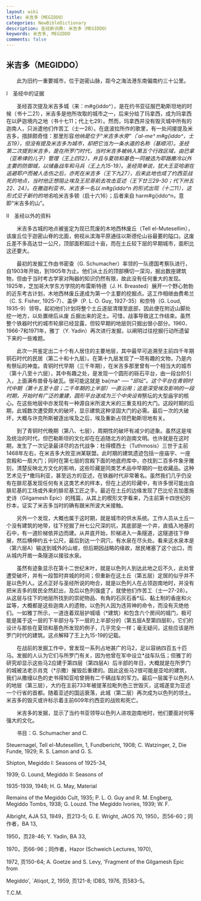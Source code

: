 ```yaml
---
layout: wiki
title: 米吉多（MEGIDDO）
categories: NewBibleDictionary
description: 圣经新词典: 米吉多（MEGIDDO）
keywords: 米吉多, MEGIDDO
comments: false
---
```


## 米吉多（MEGIDDO）

　　此为旧约一重要城市，位于迦密山脉，距今之海法港东南偏南约三十公里。

Ⅰ　圣经中的证据

　　圣经首次提及米吉多城（来：m#g{iddo^），是在约书亚征服巴勒斯坦地的时候（书十二21），米吉多是他所攻取的城市之一，后来分给了玛拿西，成为玛拿西在以萨迦境内之地（书十七11；代上七29）。然而，玛拿西并没有毁灭城中所有的迦南人，只派遣他们作苦工（士一28）。在底波拉所作的歌里，有一处间接提及米吉多，措辞颇奇怪：那里形容*他纳是位于“米吉多水旁”（`al-me^ m#g{iddo^，士五19），但没有提及米吉多为城市，却把它当为一条水道的名称（*基顺河）。圣经第二次提到米吉多，是在所罗门时代，当时米吉多被纳入第五个行政区域，由巴拿（亚希律的儿子）管理（王上四12），并且与夏琐和基色一同被选为耶路撒冷以外主要的防御城，以储备战车和马兵（王上九15-19）。圣经简单说，犹大王亚哈谢在逃避耶户而被人击伤之后，亦死在米吉多（王下九27），后来此地也成了约西亚战死的地点，当时他正想阻止埃及王*尼哥前去攻击亚述（王下廿三29-30；代下卅五22、24）。在撒迦利亚书，米吉多一名以 m#g{iddo^n 的形式出现（十二11），这形式见于新约的地名*哈米吉多顿（启十六16）；后者来自 harm#g{iddo^n，意即“米吉多的山”。

Ⅱ　圣经以外的资料

　　米吉多古城的地点被鉴定为现已荒废的木地西林废丘（Tell el-Mutesellim），该废丘位于迦密山脊的北面，俯视从滨海平原通往以斯德伦山谷最要的隘口。这废丘差不多高达廿一公尺，顶部面积超过十亩，而在土丘较下层的早期城市，面积比这还要大。

　　最初的发掘工作由书密查（G. Schumacher）率领的一队德国考察队进行，自1903年开始，到1905年为止。他们从土丘的顶部横切一深沟，掘出数座建筑物，但由于当时考古学家对陶器的知识仍然有限，故此没有任何重大的发现。1925年，芝加哥大学东方学院的布雷斯特德（J. H. Breasted）展开一个野心勃勃的近东考古计划，木地西林废丘遂成为第一个主要的挖掘点。这工作相继由费希兰（C. S. Fisher, 1925-7）、盖伊（P. L. O. Guy, 1927-35）和奈特（G. Loud, 1935-9）领导。起初他们计划将整个土丘逐层清理至底部，因此便在附近山脚处挖一地方，以处置继后从废 丘掘出来的泥土。可惜，战事导致这工作结束。虽然整个铁器时代的城市轮廓已经显露，但较早期的地层则只掘出很小部分。1960、1966-7和1971年，雅丁（Y. Yadin）再次进行发掘，以阐明过往挖掘行动所遗留下来的一些难题。

　　此次一共鉴定出二十个有人居住的主要地层，其中最早可追溯至主前四千年期铜石时代的民居（第二十和十九层）。在第十九层发现了一项有趣的文物，乃是内有祭坛的神龛。青铜时代早期（三千年期），在米吉多那里曾有一个相当大的城市（第十八至十六层），其中有趣之处，是发现一个圆形的砾石平台，由一段台阶引入，上面满布兽骨与破瓦。很可能这就是 ba{ma^ ── *“邱坛”。这个平台在青铜时代中期（第十五至十层；二千年期的上半部）一直沿用；这是深受埃及影响的一段时期，开始时有广泛的重建，圆形平台遂成为三个中央设有*祭坛的大型庙宇的核心。在这些地层中亦发现有一种源自米所波大米的三重支柱的大门。这段时期的后期，此城数次遭受颇大的破坏，显示建筑这种坚固大门的必需。最后一次的大破坏，大概与许克所斯被逐出埃及之后，埃及重新占领巴勒斯坦地有关。

　　到了青铜时代晚期（第八、七层），周期性的破坏有减少的迹象。虽然这是埃及统治的时代，但巴勒斯坦的文化却在在追随北方的迦南文明。也许就是在这时期，发生了一次记录最详尽的古代战争：杜得模西士（Tuthmosis）三世于主前1468年左右，在米吉多大败亚洲某联盟。此时期的建筑遗迹包括一座庙宇、一座宫殿和一扇大门；同时在第七层的宫殿下面的地底府库中，亦找到二百多件象牙雕刻，清楚反映北方文化的影响，这些珍藏是同类艺术品中早期的一批收藏品。这种艺术见于*撒玛利亚，甚至远方的亚述，在铁器时代非常著名。虽然我们几乎仍没有在腓尼基发现任何有关这类艺术的样本，但在上述的珍藏中，有许多很可能出自腓尼基的工场或外来的腓尼基工匠之手。最近在土丘的边缘发现了巴比伦吉加墨施史诗（Gilgamesh Epic）的残篇，从其上的楔形文字看来，乃主前第十四世纪的抄本，证实了米吉多当时的确有跟米所波大米接触。

　　另外一个发现，大概也属于这时期，就是城市的供水系统。工作人员从土丘一个没有建筑的地带，往下挖掘了卅七公尺深的坑，其底部是一个井，直插入地基的石中，有一道阶梯依井边而建。从井底开始，阶梯进入一条隧道，这隧道往下伸展，然后横伸约五十公尺，最后到达一个洞穴，有水泉在尽头处。看来这水泉本是（第六层A）输送到城外的山坡，但后期因战略的缘故，居民堵塞了这个出口，而从城内开凿一条隧道以接驳水泉。

　　虽然有迹象显示在第十二世纪末叶，就是以色列人到达此地之后不久，此处曾遭受破坏，并有一段暂时弃城的时间；但重新在这土丘（第五层）定居的似乎并不是以色列人。这点正好与圣经所说的吻合，就是以色列人在占领迦南地时，并没有把米吉多的居民全然赶出，及后以色列强盛了，就使他们作苦工（士一27-28）。从这层与往下的地层所找到的崇祀物品、有角的石灰石香*坛、黏土制的香座和火盆等，大概都是这些迦南人的遗物，以色列人因为违背神的命令，而没有灭绝他们。一如雅丁所示，一道连着双层护城墙（*建筑）和包含六个房间的城门，极可能是属于这一层的下半部分与下一层的上半部分的（第五层A至第四层B）。它们的设计与那些在夏琐和基色所发现的例子，几乎完全一样；毫无疑问，这些应该是所罗门时代的建筑。这点解释了王上九15-19的记载。

　　在战前的发掘工作中，曾发现一系列占地甚广的马，足以容纳四百五十匹马。发掘的人认为它们与所罗门有关，因为他曾在军中设立*战车队伍；但雅丁的研究却显示这些马应建于第四层（第四层A）后半部的年日，大概就是在所罗门的城被法老示肖克（*示撒）摧毁后重建的。因此这些马很可能是亚哈的建筑，我们从撒缦以色的史书得知亚哈曾拥有二千辆战车的军力。最后一层属于以色列人的地层（第三层），大约在主前733年被提革拉毗列色三世毁灭，这城遂变为亚述一个行省的首都。随着亚述的国运衰落，此城（第二层）再次成为以色列的领土。米吉多的毁灭或许标示着主前609年约西亚的战败和死亡。

　　米吉多的发掘，显示了当约书亚领导以色列人进攻迦南地时，他们要面对何等强大的文化。

　　书目：G. Schumacher and C.

Steuernagel, Tell el-Mutesellim, 1, Fundbericht, 1908; C. Watzinger, 2, Die Funde, 1929; R. S. Lamon and G. S.

Shipton, Megiddo I: Seasons of 1925-34,

1939; G. Lound, Megiddo II: Seasons of

1935-1939, 1948; H. G. May, Material

Remains of the Megiddo Cult, 1935; P. L. O. Guy and R. M. Engberg, Megiddo Tombs, 1938; G. Louzd. The Megiddo Ivories, 1939; W. F.

Albright, AJA 53, 1949，页213-5; G. E. Wright, JAOS 70, 1950，页56-60；同作者，BA 13,

1950，页28-46; Y. Yadin, BA 33,

1970，页66-96；同作者，Hazor (Schweich Lectures, 1970),

1972, 页150-64; A. Goetze and S. Levy, 'Fragment of the Gilgamesh Epic from

Megiddo', `Atiqot, 2, 1959, 页121-8; IDBS, 1976, 页583-5。

T.C.M.








